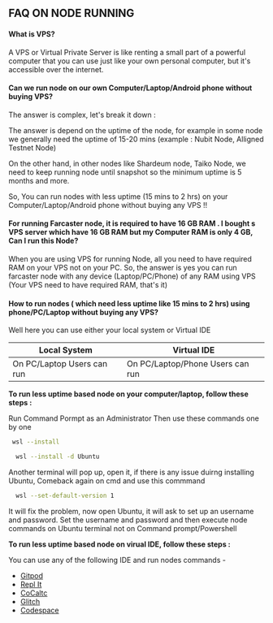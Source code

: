 
__FAQ ON NODE RUNNING__
-

#### What is VPS?

A VPS or Virtual Private Server is like renting a small part of a powerful computer that you can use just like your own personal computer, but it's accessible over the internet.

#### Can we run node on our own Computer/Laptop/Android phone without buying VPS?

The answer is complex, let's break it down :

The answer is depend on the uptime of the node, for example in some node we generally need the uptime of 15-20 mins (example : Nubit Node, Alligned Testnet Node)

On the other hand, in other nodes like Shardeum node, Taiko Node, we need to keep running node until snapshot so the minimum uptime is 5 months and more.

So, You can run nodes with less uptime (15 mins to 2 hrs) on your Computer/Laptop/Android phone without buying any VPS !!

#### For running Farcaster node, it is required to have 16 GB RAM . I bought s VPS server which have 16 GB RAM but my Computer RAM is only 4 GB, Can I run this Node?

When you are using VPS for running Node, all you need to have required RAM on your VPS not on your PC. So, the answer is yes you can run farcaster node with any device (Laptop/PC/Phone) of any RAM using VPS (Your VPS need to have required RAM, that's it)

#### How to run nodes ( which need less uptime like 15 mins to 2 hrs) using phone/PC/Laptop without buying any VPS?

Well here you can use either your local system or Virtual IDE

Local System  | Virtual IDE
------------- | -------------
On PC/Laptop Users can run  | On PC/Laptop/Phone Users can run

__To run less uptime based node on your computer/laptop, follow these steps :__

Run Command Pormpt as an Administrator
Then use these commands one by one
 ```bash
  wsl --install
```
```bash
  wsl --install -d Ubuntu
```
Another terminal will pop up, open it, if there is any issue duirng installing Ubuntu, Comeback again on cmd and use this commmand

```bash
  wsl --set-default-version 1
```
It will fix the problem, now open Ubuntu, it will  ask to set up an username and password. Set the username and password and then execute node commands on Ubuntu terminal not on Command prompt/Powershell

__To run less uptime based node on virual IDE, follow these steps :__

You can use any of the following IDE and run nodes commands -

- [Gitpod](https://gitpod.io/)
- [Repl It](https://replit.com/)
- [CoCaltc](https://cocalc.com/)
- [Glitch](https://glitch.com/)
- [Codespace](https://github.com/codespaces)
